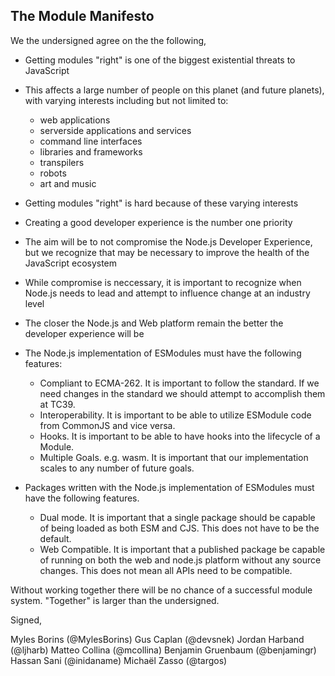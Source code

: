 ## The Module Manifesto

We the undersigned agree on the the following,

* Getting modules "right" is one of the biggest existential threats to JavaScript
* This affects a large number of people on this planet (and future planets), with varying interests including but not limited to:
  - web applications
  - serverside applications and services
  - command line interfaces
  - libraries and frameworks
  - transpilers
  - robots
  - art and music
* Getting modules "right" is hard because of these varying interests
* Creating a good developer experience is the number one priority
* The aim will be to not compromise the Node.js Developer Experience, but we recognize that may be necessary to improve the health of the JavaScript ecosystem
* While compromise is neccessary, it is important to recognize when Node.js needs to lead and attempt to influence change at an industry level
* The closer the Node.js and Web platform remain the better the developer experience will be

* The Node.js implementation of ESModules must have the following features:
  - Compliant to ECMA-262. It is important to follow the standard. If we need changes in the standard we should attempt to accomplish them at TC39.
  - Interoperability. It is important to be able to utilize ESModule code from CommonJS and vice versa.
  - Hooks. It is important to be able to have hooks into the lifecycle of a Module.
  - Multiple Goals. e.g. wasm. It is important that our implementation scales to any number of future goals.
* Packages written with the Node.js implementation of ESModules must have the following features.
  - Dual mode. It is important that a single package should be capable of being loaded as both ESM and CJS. This does not have to be the default.
  - Web Compatible. It is important that a published package be capable of running on both the web and node.js platform without any source changes. This does not mean all APIs need to be compatible.

Without working together there will be no chance of a successful module system. "Together" is larger than the undersigned.

Signed,

Myles Borins (@MylesBorins)
Gus Caplan (@devsnek)
Jordan Harband (@ljharb)
Matteo Collina (@mcollina)
Benjamin Gruenbaum (@benjamingr)
Hassan Sani (@inidaname)
Michaël Zasso (@targos)
